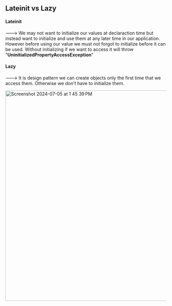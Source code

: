 ## Lateinit vs Lazy

#### Lateinit 

---> We may not want to initialize our values at declaraction time but instead want to initialize and use them at any later time in our application. However before using our value we must not forgot to initialize before it can be used. Without initializing if we want to access it will throw "**UninitializedPropertyAccessException**"

#### Lazy

---> It is design pattern we can create objects only the first time that we access them. Otherwise we don't have to initialize them.

<img width="657" alt="Screenshot 2024-07-05 at 1 45 39 PM" src="https://github.com/mkathiravan/Android-Notes/assets/39657409/91f68011-99b7-4d78-aff2-7a3605057f4b">


